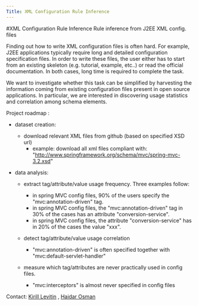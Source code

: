 ```yaml
---
Title: XML Configuration Rule Inference
---
```

#XML Configuration Rule Inference
Rule inference from J2EE XML config. files

Finding out how to write XML configuration files is often hard. 
For example, J2EE applications typically require long and detailed configuration specification files. 
In order to write these files, the user either has to start from an existing skeleton (e.g. tutorial, example, etc..) or read the official documentation. In both cases, long time is required to complete the task. 

We want to investigate whether this task can be simplified by harvesting the information coming from existing configuration files present in open source applications. In particular, we are interested in discovering usage statistics and correlation among schema elements.   

Project roadmap :

-  dataset creation: 
	-  download relevant XML files from github (based on specified XSD url)
		-  example: download all xml files compliant with:  "http://www.springframework.org/schema/mvc/spring-mvc-3.2.xsd"


-  data analysis: 
	-  extract tag/attribute/value usage frequency. Three examples follow:
		-  in spring MVC config files, 90% of the users specify the "mvc:annotation-driven" tag. 
		-  in spring MVC config files, the "mvc:annotation-driven" tag in 30% of the cases has an attribute "conversion-service".
		-  in spring MVC config files, the attribute "conversion-service" has in 20% of the cases the value "xxx". 

	-  detect tag/attribute/value usage correlation
		-  "mvc:annotation-driven" is often specified together with "mvc:default-servlet-handler"

	-  measure which tag/attributes are never practically used in config files. 	
		-  "mvc:interceptors" is almost never specified in config files


	 
 Contact: [Kirill Levitin](%base_url%/wiki/alumni/kirill) , [Haidar Osman](%base_url%/staff/Osman)

